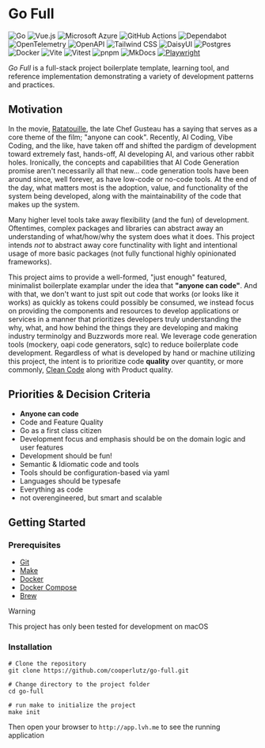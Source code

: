 # Go Full

![Go](https://img.shields.io/badge/Go-%2300ADD8.svg?&logo=go&logoColor=white) ![Vue.js](https://img.shields.io/badge/vuejs-%2335495e.svg?style=&logo=vuedotjs&logoColor=%234FC08D) ![Microsoft Azure](https://custom-icon-badges.demolab.com/badge/Microsoft%20Azure-0089D6?logo=msazure&logoColor=white) ![GitHub Actions](https://img.shields.io/badge/GitHub_Actions-2088FF?logo=github-actions&logoColor=white) ![Dependabot](https://img.shields.io/badge/dependabot-025E8C?style=&logo=dependabot&logoColor=white) ![OpenTelemetry](https://img.shields.io/badge/OpenTelemetry-4f62ad?&style=&logo=opentelemetry&logoColor=f5a800) ![OpenAPI](https://img.shields.io/badge/OpenAPI-6BA539?logo=openapiinitiative&logoColor=white) ![Tailwind CSS](https://img.shields.io/badge/Tailwind%20CSS-%2338B2AC.svg?logo=tailwind-css&logoColor=white) ![DaisyUI](https://img.shields.io/badge/DaisyUI-5A0EF8?logo=daisyui&logoColor=fff) ![Postgres](https://img.shields.io/badge/postgres-%23316192.svg?style=&logo=postgresql&logoColor=white) ![Docker](https://img.shields.io/badge/Docker-2496ED?logo=docker&logoColor=fff) ![Vite](https://img.shields.io/badge/Vite-646CFF?logo=vite&logoColor=fff) ![Vitest](https://img.shields.io/badge/Vitest-6E9F18?logo=vitest&logoColor=fff) ![pnpm](https://img.shields.io/badge/pnpm-F69220?logo=pnpm&logoColor=fff) ![MkDocs](https://img.shields.io/badge/MkDocs-526CFE?logo=materialformkdocs&logoColor=fff) [![Playwright](https://custom-icon-badges.demolab.com/badge/Playwright-2EAD33?logo=playwright&logoColor=fff)](https://playwright-community.github.io/playwright-go/)

*Go Full* is a full-stack project boilerplate template, learning tool, and reference implementation demonstrating a variety of development patterns and practices.

## Motivation

In the movie, [Ratatouille](https://www.imdb.com/title/tt0382932/), the late Chef Gusteau has a saying that serves as a core theme of the film; "anyone can cook". Recently, AI Coding, Vibe Coding, and the like, have taken off and shifted the pardigm of development toward extremely fast, hands-off, AI developing AI, and various other rabbit holes. Ironically, the concepts and capabilities that AI Code Generation promise aren't necessarily all that new... code generation tools have been around since, well forever, as have low-code or no-code tools. At the end of the day, what matters most is the adoption, value, and functionality of the system being developed, along with the maintainability of the code that makes up the system.

Many higher level tools take away flexibility (and the fun) of development. Oftentimes, complex packages and libraries can abstract away an understanding of what/how/why the system does what it does. This project intends *not* to abstract away core functinality with light and intentional usage of more basic packages (not fully functional highly opinionated frameworks).

This project aims to provide a well-formed, "just enough" featured, minimalist boilerplate examplar under the idea that **"anyone can code"**. And with that, we don't want to just spit out code that works (or looks like it works) as quickly as tokens could possibly be consumed, we instead focus on providing the components and resources to develop applications or services in a manner that prioritizes developers truly understanding the why, what, and how behind the things they are developing and making industry terminolgy and Buzzwords more real. We leverage code generation tools (mockery, oapi code generators, sqlc) to reduce boilerplate code development. Regardless of what is developed by hand or machine utilizing this project, the intent is to prioritize code **quality** over quantity, or more commonly, [Clean Code](https://gist.github.com/wojteklu/73c6914cc446146b8b533c0988cf8d29) along with Product quality.

## Priorities & Decision Criteria

- **Anyone can code**
- Code and Feature Quality
- Go as a first class citizen
- Development focus and emphasis should be on the domain logic and user features
- Development should be fun!
- Semantic & Idiomatic code and tools
- Tools should be configuration-based via yaml
- Languages should be typesafe
- Everything as code
- not overengineered, but smart and scalable

## Getting Started

### Prerequisites

- [Git](https://git-scm.com/)
- [Make](https://www.gnu.org/software/make/)
- [Docker](https://www.docker.com/)
- [Docker Compose](https://docs.docker.com/compose/)
- [Brew](https://brew.sh/)

> [!WARNING]
> This project has only been tested for development on macOS

### Installation

```shell
# Clone the repository
git clone https://github.com/cooperlutz/go-full.git

# Change directory to the project folder
cd go-full

# run make to initialize the project
make init
```

Then open your browser to `http://app.lvh.me` to see the running application
